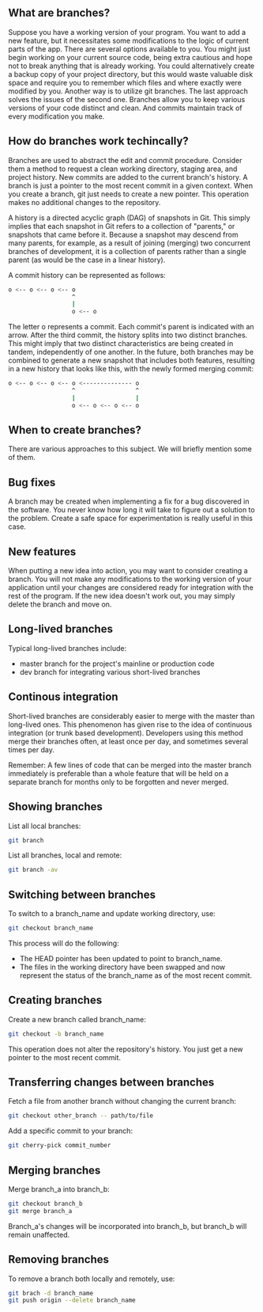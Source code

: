 ## What are branches?
Suppose you have a working  version of your program. You want to add a new feature, but it necessitates some modifications to the logic of current parts of the app. There are several options available to you. You might just begin working on your current source code, being extra cautious and hope not to break anything that is already working. You could alternatively create a backup copy of your project directory, but this would waste valuable disk space and require you to remember which files and where exactly were modified by you. Another way is to utilize git branches. The last approach solves the issues of the second one. Branches allow you to keep various versions of your code distinct and clean. And commits maintain track of every modification you make. 

## How do branches work techincally?
Branches are used to abstract the edit and commit procedure. Consider them a method to request a clean working directory, staging area, and project history. New commits are added to the current branch's history. A branch is just a pointer to the most recent commit in a given context. When you create a branch, git just needs to create a new pointer. This operation makes no additional changes to the repository. 

A history is a directed acyclic graph (DAG) of snapshots in Git. This simply implies that each snapshot in Git refers to a collection of "parents," or snapshots that came before it. Because a snapshot may descend from many parents, for example, as a result of joining (merging) two concurrent branches of development, it is a collection of parents rather than a single parent (as would be the case in a linear history).

A commit history can be represented as follows: 

```bash
o <-- o <-- o <-- o 
                  ^
                  |
                  o <-- o
```

The letter o represents a commit. Each commit's parent is indicated with an arrow. After the third commit, the history splits into two distinct branches. This might imply that two distinct characteristics are being created in tandem, independently of one another. In the future, both branches may be combined to generate a new snapshot that includes both features, resulting in a new history that looks like this, with the newly formed merging commit: 

```bash
o <-- o <-- o <-- o <-------------- o
                  ^                 ^
                  |                 |
                  o <-- o <-- o <-- o
```

## When to create branches?

There are various approaches to this subject. We will briefly mention some of them.

<h2>Bug fixes</h2>
A branch may be created when implementing a fix for a bug discovered in the software. You never know how long it will take to figure out a solution to the problem. Create a safe space for experimentation is really useful in this case.

<h2>New features</h2>
When putting a new idea into action, you may want to consider creating a branch. You will not make any modifications to the working version of your application until your changes are considered ready for integration with the rest of the program. If the new idea doesn't work out, you may simply delete the branch and move on. 

<h2>Long-lived branches</h2>

Typical long-lived branches include: 
* master branch for the project's mainline or production code 
* dev branch for integrating various short-lived branches 

<h2>Continous integration</h2>
Short-lived branches are considerably easier to merge with the master than long-lived ones. This phenomenon has given rise to the idea of continuous integration (or trunk based development). Developers using this method merge their branches often, at least once per day, and sometimes several times per day. 

Remember: A few lines of code that can be merged into the master branch immediately is preferable than a whole feature that will be held on a separate branch for months only to be forgotten and never merged. 

## Showing branches

List all local branches:

```bash
git branch
```

List all branches, local and remote:

```bash
git branch -av
```

## Switching between branches

To switch to a branch_name and update working directory, use:

```bash
git checkout branch_name
```

This process will do the following:

* The HEAD pointer has been updated to point to branch_name.
* The files in the working directory have been swapped and now represent the status of the branch_name as of the most recent commit. 

## Creating branches

Create a new branch called branch_name:

```bash
git checkout -b branch_name
```

This operation does not alter the repository's history. You just get a new pointer to the most recent commit. 

## Transferring changes between branches

Fetch a file from another branch without changing the current branch:

```bash
git checkout other_branch -- path/to/file 
```

Add a specific commit to your branch:

```bash
git cherry-pick commit_number
```

## Merging branches

Merge branch_a into branch_b:

```bash
git checkout branch_b
git merge branch_a
```

Branch_a's changes will be incorporated into branch_b, but branch_b will remain unaffected.

## Removing branches

To remove a branch both locally and remotely, use:

```bash
git brach -d branch_name
git push origin --delete branch_name
```
